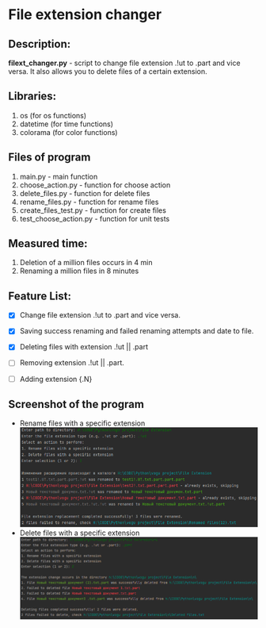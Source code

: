 # File extension changer

## Description: 
**filext_changer.py** - script to change file extension .!ut to .part and vice versa.
It also allows you to delete files of a certain extension.

## Libraries:
1. os (for os functions)
2. datetime (for time functions)
3. colorama (for color functions)

## Files of program
1. main.py - main function
2. choose_action.py - function for choose action
3. delete_files.py - function for delete files
4. rename_files.py - function for rename files
5. create_files_test.py - function for create files
6. test_choose_action.py - function for unit tests

## Measured time:
1. Deletion of a million files occurs in 4 min
2. Renaming a million files in 8 minutes

## Feature List:
- [x] Change file extension .!ut to .part and vice versa.
- [x] Saving success renaming and failed renaming attempts and date to file.
- [x] Deleting files with extension .!ut || .part
- [ ] Removing extension .!ut || .part.
- [ ] Adding extension {.N}


## Screenshot of the program
- Rename files with a specific extension  
![Rename files example](https://github.com/awerty1/filext_changer/blob/1194c5f64ee153f8f33b9d4adaf267ed4b0fcede/2023-05-14_13-47-01.png)
- Delete files with a specific extension
![Delete files example](https://github.com/awerty1/filext_changer/blob/4b87a486597fc8815d287d0d04eccfd14432ce6b/2023-05-14_17-38-46.png)



